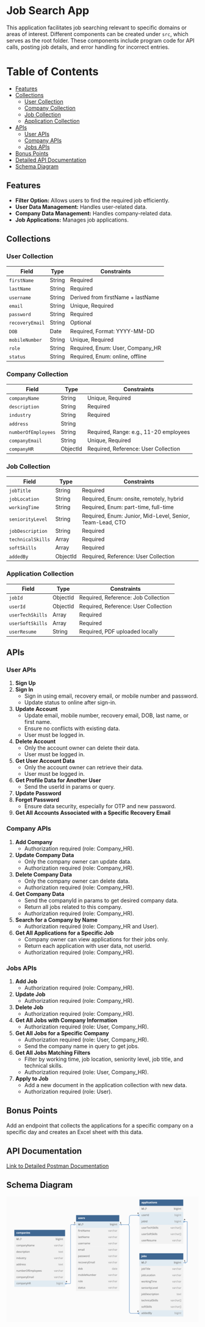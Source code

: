 # **Job Search App**

This application facilitates job searching relevant to specific domains or areas of interest. Different components can be created under `src`, which serves as the root folder. These components include program code for API calls, posting job details, and error handling for incorrect entries.
# Table of Contents

- [Features](#features)
- [Collections](#collections)
  - [User Collection](#user-collection)
  - [Company Collection](#company-collection)
  - [Job Collection](#job-collection)
  - [Application Collection](#application-collection)
- [APIs](#apis)
  - [User APIs](#user-apis)
  - [Company APIs](#company-apis)
  - [Jobs APIs](#jobs-apis)
- [Bonus Points](#bonus-points)
- [Detailed API Documentation](#api-documentation)
- [Schema Diagram](#schema-diagram)

## **Features**

- **Filter Option:** Allows users to find the required job efficiently.
- **User Data Management:** Handles user-related data.
- **Company Data Management:** Handles company-related data.
- **Job Applications:** Manages job applications.

## **Collections**

### **User Collection**

| Field          | Type    | Constraints                              |
|----------------|---------|------------------------------------------|
| `firstName`      | String  | Required                                 |
| `lastName`       | String  | Required                                 |
| `username`      | String  | Derived from firstName + lastName         |
| `email`          | String  | Unique, Required                         |
| `password`       | String  | Required                                 |
| `recoveryEmail`  | String  | Optional                                 |
| `DOB`            | Date    | Required, Format: YYYY-MM-DD             |
| `mobileNumber`   | String  | Unique, Required                         |
| `role`           | String  | Required, Enum: User, Company_HR          |
| `status`        | String  | Required, Enum: online, offline          |

### **Company Collection**

| Field             | Type    | Constraints                              |
|-------------------|---------|------------------------------------------|
| `companyName`       | String  | Unique, Required                         |
| `description`       | String  | Required                                 |
| `industry`         | String  | Required                                 |
| `address`           | String  |                                          |
| `numberOfEmployees` | String  | Required, Range: e.g., 11-20 employees   |
| `companyEmail`      | String  | Unique, Required                         |
| `companyHR`         | ObjectId| Required, Reference: User Collection      |

### **Job Collection**

| Field             | Type    | Constraints                              |
|-------------------|---------|------------------------------------------|
| `jobTitle`         | String  | Required                                 |
| `jobLocation`       | String  | Required, Enum: onsite, remotely, hybrid  |
| `workingTime`       | String  | Required, Enum: part-time, full-time      |
| `seniorityLevel`    | String  | Required, Enum: Junior, Mid-Level, Senior, Team-Lead, CTO |
| `jobDescription`   | String  | Required                                 |
| `technicalSkills`   | Array   | Required                                 |
| `softSkills`        | Array   | Required                                 |
| `addedBy`           | ObjectId| Required, Reference: User Collection      |

### **Application Collection**

| Field            | Type    | Constraints                              |
|------------------|---------|------------------------------------------|
| `jobId`            | ObjectId| Required, Reference: Job Collection       |
| `userId`           | ObjectId| Required, Reference: User Collection      |
| `userTechSkills`   | Array   | Required                                 |
| `userSoftSkills`   | Array   | Required                                 |
| `userResume`       | String  | Required, PDF uploaded locally      |

## **APIs**

### **User APIs**

1. **Sign Up**
2. **Sign In**
   - Sign in using email, recovery email, or mobile number and password.
   - Update status to online after sign-in.
3. **Update Account**
   - Update email, mobile number, recovery email, DOB, last name, or first name.
   - Ensure no conflicts with existing data.
   - User must be logged in.
4. **Delete Account**
   - Only the account owner can delete their data.
   - User must be logged in.
5. **Get User Account Data**
   - Only the account owner can retrieve their data.
   - User must be logged in.
6. **Get Profile Data for Another User**
   - Send the userId in params or query.
7. **Update Password**
8. **Forget Password**
   - Ensure data security, especially for OTP and new password.
9. **Get All Accounts Associated with a Specific Recovery Email**

### **Company APIs**

1. **Add Company**
   - Authorization required (role: Company_HR).
2. **Update Company Data**
   - Only the company owner can update data.
   - Authorization required (role: Company_HR).
3. **Delete Company Data**
   - Only the company owner can delete data.
   - Authorization required (role: Company_HR).
4. **Get Company Data**
   - Send the companyId in params to get desired company data.
   - Return all jobs related to this company.
   - Authorization required (role: Company_HR).
5. **Search for a Company by Name**
   - Authorization required (role: Company_HR and User).
6. **Get All Applications for a Specific Job**
   - Company owner can view applications for their jobs only.
   - Return each application with user data, not userId.
   - Authorization required (role: Company_HR).

### **Jobs APIs**

1. **Add Job**
   - Authorization required (role: Company_HR).
2. **Update Job**
   - Authorization required (role: Company_HR).
3. **Delete Job**
   - Authorization required (role: Company_HR).
4. **Get All Jobs with Company Information**
   - Authorization required (role: User, Company_HR).
5. **Get All Jobs for a Specific Company**
   - Authorization required (role: User, Company_HR).
   - Send the company name in query to get jobs.
6. **Get All Jobs Matching Filters**
   - Filter by working time, job location, seniority level, job title, and technical skills.
   - Authorization required (role: User, Company_HR).
7. **Apply to Job**
   - Add a new document in the application collection with new data.
   - Authorization required (role: User).

## **Bonus Points**

Add an endpoint that collects the applications for a specific company on a specific day and creates an Excel sheet with this data.

## **API Documentation**

[Link to Detailed Postman Documentation](https://documenter.getpostman.com/view/34627138/2sA3e5dTeg)

## **Schema Diagram**

![Schema Diagram](https://github.com/tasbeehismail/Job-Search-App/blob/main/schema-diagram.png)
